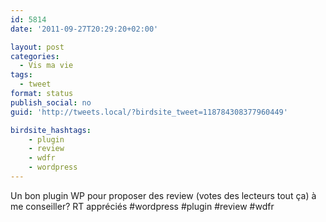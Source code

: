 ```yaml
---
id: 5814
date: '2011-09-27T20:29:20+02:00'

layout: post
categories:
  - Vis ma vie
tags:
  - tweet
format: status
publish_social: no
guid: 'http://tweets.local/?birdsite_tweet=118784308377960449'

birdsite_hashtags:
    - plugin
    - review
    - wdfr
    - wordpress
---
```


Un bon plugin WP pour proposer des review (votes des lecteurs tout ça) à me conseiller? RT appréciés #wordpress #plugin #review #wdfr
